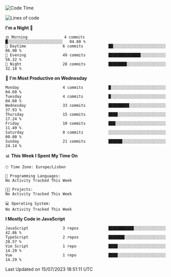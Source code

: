 <!--START_SECTION:waka-->
![Code Time](http://img.shields.io/badge/Code%20Time-31%20hrs%2046%20mins-blue)

![Lines of code](https://img.shields.io/badge/From%20Hello%20World%20I%27ve%20Written-604.9%20thousand%20lines%20of%20code-blue)

**I'm a Night 🦉** 

```text
🌞 Morning                4 commits           █░░░░░░░░░░░░░░░░░░░░░░░░   04.60 % 
🌆 Daytime                6 commits           ██░░░░░░░░░░░░░░░░░░░░░░░   06.90 % 
🌃 Evening                49 commits          ██████████████░░░░░░░░░░░   56.32 % 
🌙 Night                  28 commits          ████████░░░░░░░░░░░░░░░░░   32.18 % 
```
📅 **I'm Most Productive on Wednesday** 

```text
Monday                   4 commits           █░░░░░░░░░░░░░░░░░░░░░░░░   04.60 % 
Tuesday                  4 commits           █░░░░░░░░░░░░░░░░░░░░░░░░   04.60 % 
Wednesday                33 commits          █████████░░░░░░░░░░░░░░░░   37.93 % 
Thursday                 15 commits          ████░░░░░░░░░░░░░░░░░░░░░   17.24 % 
Friday                   10 commits          ███░░░░░░░░░░░░░░░░░░░░░░   11.49 % 
Saturday                 0 commits           ░░░░░░░░░░░░░░░░░░░░░░░░░   00.00 % 
Sunday                   21 commits          ██████░░░░░░░░░░░░░░░░░░░   24.14 % 
```


📊 **This Week I Spent My Time On** 

```text
🕑︎ Time Zone: Europe/Lisbon

💬 Programming Languages: 
No Activity Tracked This Week

🐱‍💻 Projects: 
No Activity Tracked This Week

💻 Operating System: 
No Activity Tracked This Week
```

**I Mostly Code in JavaScript** 

```text
JavaScript               3 repos             ███████████░░░░░░░░░░░░░░   42.86 % 
TypeScript               2 repos             ███████░░░░░░░░░░░░░░░░░░   28.57 % 
Vim Script               1 repo              ████░░░░░░░░░░░░░░░░░░░░░   14.29 % 
Vue                      1 repo              ████░░░░░░░░░░░░░░░░░░░░░   14.29 % 
```




 Last Updated on 15/07/2023 18:51:11 UTC
<!--END_SECTION:waka-->
